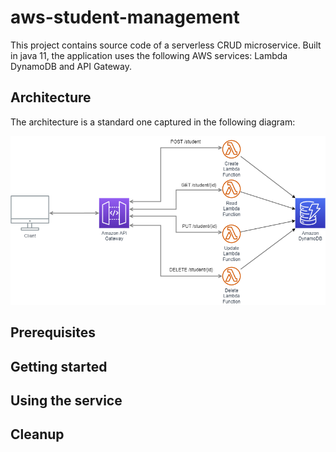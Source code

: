 # aws-student-management

This project contains source code of a serverless CRUD microservice. Built in java 11, the application uses the following AWS services: Lambda DynamoDB and API Gateway.

## Architecture

The architecture is a standard one captured in the following diagram:

![CRUD Architecture](architecture.png)

## Prerequisites
## Getting started
## Using the service
## Cleanup